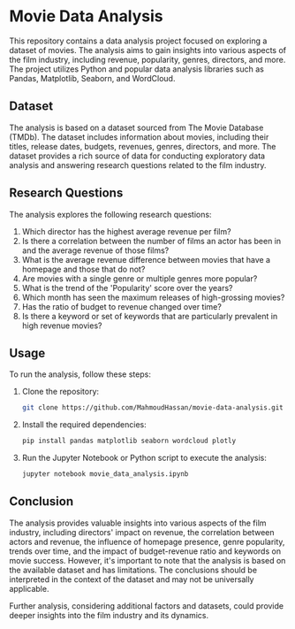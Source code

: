 # Movie Data Analysis

This repository contains a data analysis project focused on exploring a dataset of movies. The analysis aims to gain insights into various aspects of the film industry, including revenue, popularity, genres, directors, and more. The project utilizes Python and popular data analysis libraries such as Pandas, Matplotlib, Seaborn, and WordCloud.

## Dataset

The analysis is based on a dataset sourced from The Movie Database (TMDb). The dataset includes information about movies, including their titles, release dates, budgets, revenues, genres, directors, and more. The dataset provides a rich source of data for conducting exploratory data analysis and answering research questions related to the film industry.

## Research Questions

The analysis explores the following research questions:

1. Which director has the highest average revenue per film?
2. Is there a correlation between the number of films an actor has been in and the average revenue of those films?
3. What is the average revenue difference between movies that have a homepage and those that do not?
4. Are movies with a single genre or multiple genres more popular?
5. What is the trend of the 'Popularity' score over the years?
6. Which month has seen the maximum releases of high-grossing movies?
7. Has the ratio of budget to revenue changed over time?
8. Is there a keyword or set of keywords that are particularly prevalent in high revenue movies?

## Usage

To run the analysis, follow these steps:

1. Clone the repository:

   ```bash
   git clone https://github.com/MahmoudHassan/movie-data-analysis.git
   ```

2. Install the required dependencies:

   ```bash
   pip install pandas matplotlib seaborn wordcloud plotly
   ```

3. Run the Jupyter Notebook or Python script to execute the analysis:

   ```bash
   jupyter notebook movie_data_analysis.ipynb
   ```

## Conclusion

The analysis provides valuable insights into various aspects of the film industry, including directors' impact on revenue, the correlation between actors and revenue, the influence of homepage presence, genre popularity, trends over time, and the impact of budget-revenue ratio and keywords on movie success. However, it's important to note that the analysis is based on the available dataset and has limitations. The conclusions should be interpreted in the context of the dataset and may not be universally applicable.

Further analysis, considering additional factors and datasets, could provide deeper insights into the film industry and its dynamics.
